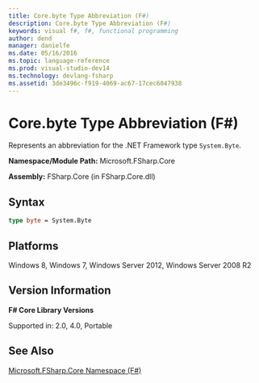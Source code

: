 ```yaml
---
title: Core.byte Type Abbreviation (F#)
description: Core.byte Type Abbreviation (F#)
keywords: visual f#, f#, functional programming
author: dend
manager: danielfe
ms.date: 05/16/2016
ms.topic: language-reference
ms.prod: visual-studio-dev14
ms.technology: devlang-fsharp
ms.assetid: 3de3496c-f919-4069-ac67-17cec6047938 
---
```


# Core.byte Type Abbreviation (F#)

Represents an abbreviation for the .NET Framework type `System.Byte`.

**Namespace/Module Path:** Microsoft.FSharp.Core

**Assembly:** FSharp.Core (in FSharp.Core.dll)


## Syntax

```fsharp
type byte = System.Byte
```

## Platforms
Windows 8, Windows 7, Windows Server 2012, Windows Server 2008 R2

## Version Information
**F# Core Library Versions**

Supported in: 2.0, 4.0, Portable

## See Also
[Microsoft.FSharp.Core Namespace &#40;F&#35;&#41;](Microsoft.FSharp.Core-Namespace-%5BFSharp%5D.md)